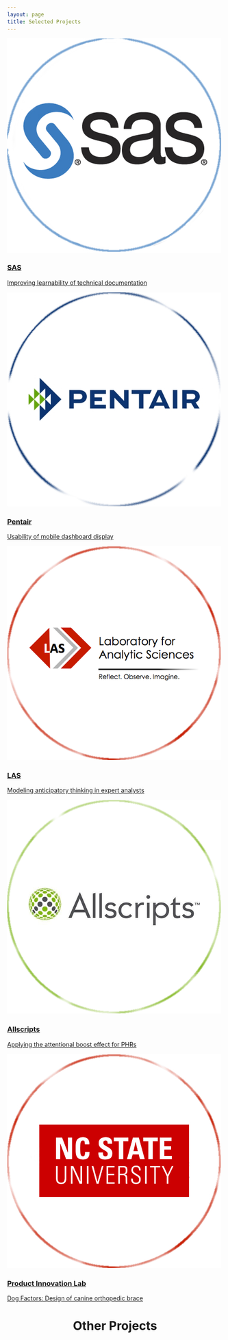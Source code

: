 ```yaml
---
layout: page
title: Selected Projects
---
```

<div class = "Row">
    <div class = "Column">
        <div class="ih-item circle colored effect6 scale_up"><a href="/projects/SAS">
            <div><img src="/projects/img/sas_logo.jpg" alt="img"></div>
            <div class="info sas">
                <h3>SAS</h3>
                <p>Improving learnability of technical documentation</p>
            </div>
        </a>
        </div>
    </div>
    <div class = "Column">
        <div class="ih-item circle colored effect6 scale_up"><a href="/projects/pentair">
            <div><img src="/projects/img/pentair.jpg" alt="img"></div>
            <div class="info pentair">
                <h3>Pentair</h3>
                <p>Usability of mobile dashboard display</p>
            </div>
        </a>
        </div>
    </div>
    <div class = "Column">
    <div class="ih-item circle colored effect6 scale_up"><a href="/projects/LAS">
        <div><img src="/projects/img/las_logo.png" alt="img"></div>
        <div class="info las">
            <h3>LAS</h3>
            <p>Modeling anticipatory thinking in expert analysts</p>
        </div>
        </a>
        </div>
    </div>
</div>
<div class = "Row">
    <div class = "Column">
    <div class="ih-item circle colored effect6 scale_up"><a href="/projects/allscripts">
        <div><img src="/projects/img/allscripts.png" alt="img"></div>
        <div class="info allscripts">
            <h3>Allscripts</h3>
            <p>Applying the attentional boost effect for PHRs</p>
        </div>
        </a>
        </div>
    </div>
    <div class = "Column">
    <div class="ih-item circle colored effect6 scale_up"><a href="/projects/brace">
        <div><img src="/projects/img/ncsu.jpg" alt="img"></div>
        <div class="info las">
            <h3>Product Innovation Lab</h3>
            <p>Dog Factors: Design of canine orthopedic brace</p>
        </div>
        </a>
        </div>
    </div>
    <div class = "Column">
    </div>
</div>

<header class="post-header">
  <h1> Other Projects </h1>
</header>

